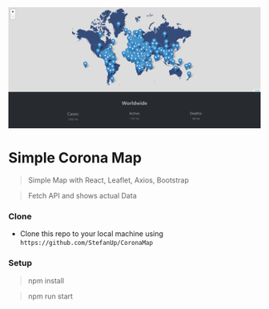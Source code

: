 ![alt text](https://raw.githubusercontent.com/StefanUp/simple-corona-map/master/preview/wide.png)

# Simple Corona Map 

> Simple Map with React, Leaflet, Axios, Bootstrap

> Fetch API and shows actual Data


### Clone

- Clone this repo to your local machine using `https://github.com/StefanUp/CoronaMap`

### Setup

> npm install

> npm run start
